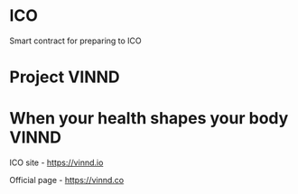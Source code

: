 # ICO
Smart contract for preparing to ICO

# Project VINND
# When your health shapes your body VINND

ICO site - https://vinnd.io

Official page - https://vinnd.co

